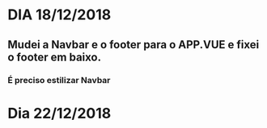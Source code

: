 # DIA 18/12/2018

## Mudei a Navbar e o footer para o APP.VUE e fixei o footer em baixo.

### É preciso estilizar Navbar

# Dia 22/12/2018

##